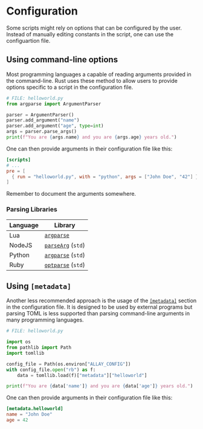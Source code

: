 # Configuration

Some scripts might rely on options that can be configured by the user. Instead of
manually editing constants in the script, one can use the configuartion file.


## Using command-line options

Most programming languages a capable of reading arguments provided in the
command-line. Rust uses these method to allow users to provide options
specific to a script in the configuration file.

```python
# FILE: helloworld.py
from argparse import ArgumentParser

parser = ArgumentParser()
parser.add_argument("name")
parser.add_argument("age", type=int)
args = parser.parse_args()
print(f"You are {args.name} and you are {args.age} years old.")
```

One can then provide arguments in their configuration file like this:

```toml
[scripts]
# ...
pre = [
  { run = "helloworld.py", with = "python", args = ["John Doe", "42"] }
]
```

Remember to document the arguments somewhere.


### Parsing Libraries

Language | Library
---------|------------------------------------------------------------------------------
Lua      | [`argparse`](https://github.com/mpeterv/argparse)
NodeJS   | [`parseArg`](https://nodejs.org/api/util.html#utilparseargsconfig) (`std`)
Python   | [`argparse`](https://docs.python.org/3/library/argparse.html) (`std`)
Ruby     | [`optparse`](https://ruby-doc.org/stdlib-2.7.0/libdoc/optparse/rdoc/) (`std`)


## Using `[metadata]`

Another less recommended approach is the usage of the
[`[metadata]`](../reference/configuration.md#metadat) section in the configuration
file. It is designed to be used by external programs but parsing TOML is less
supported than parsing command-line arguments in many programming languages.

```python
# FILE: helloworld.py

import os
from pathlib import Path
import tomllib

config_file = Path(os.environ["ALLAY_CONFIG"])
with config_file.open("rb") as f:
    data = tomllib.load(f)["metadata"]["helloworld"]

print(f"You are {data['name']} and you are {data['age']} years old.")
```

One can then provide arguments in their configuration file like this:

```toml
[metadata.helloworld]
name = "John Doe"
age = 42
```

